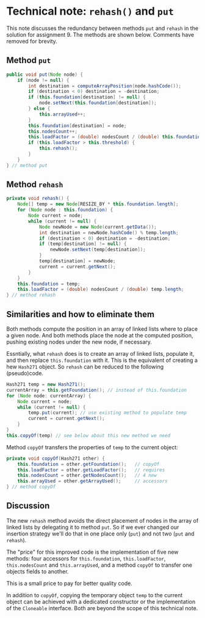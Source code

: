 # Technical note: `rehash()` and `put`

This note discusses the redundancy between methods `put` and `rehash` in the solution for assignment 9. The methods are shown below. Comments have removed for brevity.


## Method `put`

```java
public void put(Node node) {
    if (node != null) {
        int destination = computeArrayPosition(node.hashCode());
        if (destination < 0) destination = -destination;
        if (this.foundation[destination] != null) {
            node.setNext(this.foundation[destination]);
        } else {
            this.arrayUsed++;
        }
        this.foundation[destination] = node;
        this.nodesCount++;
        this.loadFactor = (double) nodesCount / (double) this.foundation.length;
        if (this.loadFactor > this.threshold) {
            this.rehash();
        }
    }
} // method put
```

## Method `rehash`


```java
private void rehash() {
    Node[] temp = new Node[RESIZE_BY * this.foundation.length];
    for (Node node : this.foundation) {
        Node current = node;
        while (current != null) {
            Node newNode = new Node(current.getData());
            int destination = newNode.hashCode() % temp.length;
            if (destination < 0) destination = -destination;
            if (temp[destination] != null) {
                newNode.setNext(temp[destination]);
            }
            temp[destination] = newNode;
            current = current.getNext();
        }
    }
    this.foundation = temp;
    this.loadFactor = (double) nodesCount / (double) temp.length;
} // method rehash
```


## Similarities and how to eliminate them

Both methods compute the position in an array of linked lists where to place a given node. And both methods place the node at the computed position, pushing existing nodes under the new node, if necessary.

Essntially, what `rehash` does is to create an array of linked lists, populate it, and then replace `this.foundation` with it. This is the equivalent of creating a hew `Hash271` object. So `rehash` can be reduced to the following (pseudo)code.

```java
Hash271 temp = new Hash271();
currentArray = this.getFoundation(); // instead of this.foundation
for (Node node: currentArray) {
    Node current = node;
    while (current != null) {
        temp.put(current); // use existing method to populate temp
        current = current.getNext();
    }
}
this.copyOf(temp) // see below about this new method we need
```

Method `copyOf` transfers the properties of `temp` to the current object:

```java
private void copyOf(Hash271 other) {
    this.foundation = other.getFoundation();   // copyOf 
    this.loadFactor = other.getLoadFactor();   // requires
    this.nodesCount = other.getNodesCount();   // 4 new
    this.arrayUsed = other.getArrayUsed();     // accessors
} // method copyOf
```


## Discussion

The new `rehash` method avoids the direct placement of nodes in the array of linked lists by delegating it to method `put`. So if we ever changed our insertion strategy we'll do that in one place only (`put`) and not two (`put` and `rehash`).

The "price" for this improved code is the implementation of five new methods: four accessors for `this.foundation`, `this.loadFactor`, `this.nodesCount` and `this.arrayUsed`, and a method `copyOf` to transfer one objects fields to another.

This is a small price to pay for better quality code.

In addition to `copyOf`, copying the temporary object `temp` to the current object can be achieved with a dedicated constructor or the implementation of the `Cloneable` interface. Both are beyond the scope of this technical note.